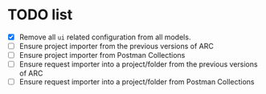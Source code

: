 # TODO list

- [x] Remove all `ui` related configuration from all models.
- [ ] Ensure project importer from the previous versions of ARC
- [ ] Ensure project importer from Postman Collections
- [ ] Ensure request importer into a project/folder from the previous versions of ARC
- [ ] Ensure request importer into a project/folder from Postman Collections
